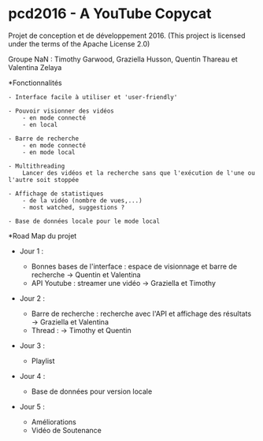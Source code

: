 # pcd2016 - A YouTube Copycat
Projet de conception et de développement 2016.
(This project is licensed under the terms of the Apache License 2.0)

Groupe NaN : Timothy Garwood, Graziella Husson, Quentin Thareau et Valentina Zelaya

*Fonctionnalités 

	- Interface facile à utiliser et 'user-friendly'

	- Pouvoir visionner des vidéos
	 	- en mode connecté
	 	- en local

	- Barre de recherche
	 	- en mode connecté
	 	- en mode local
	
	- Multithreading
	    Lancer des vidéos et la recherche sans que l'exécution de l'une ou l'autre soit stoppée

	- Affichage de statistiques
	 	- de la vidéo (nombre de vues,...)
	 	- most watched, suggestions ?

	- Base de données locale pour le mode local




*Road Map du projet 

 - Jour 1 :
	- Bonnes bases de l'interface : espace de visionnage et barre de recherche
		-> Quentin et Valentina
	- API Youtube : streamer une vidéo
		-> Graziella et Timothy

 - Jour 2 :
	- Barre de recherche : recherche avec l'API et affichage des résultats	
		-> Graziella et Valentina
	- Thread :
		-> Timothy et Quentin

 - Jour 3 : 
	- Playlist

 - Jour 4 :
	- Base de données pour version locale 

 - Jour 5 : 
	- Améliorations
	- Vidéo de Soutenance
